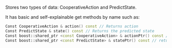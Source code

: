 Stores two types of data: CooperativeAction and PredictState.

It has basic and self-explainable get methods by name such as:

```cpp
Const CooperativeAction & action() const // Returns action
Const PredictState & state() const // Returns the predicted state
Const boost::shared_ptr <const CooperativeAction> & actionPtr() const // return action pointer
Const boost::shared_ptr <const PredictState> & statePtr() const // returns the state pointer
```